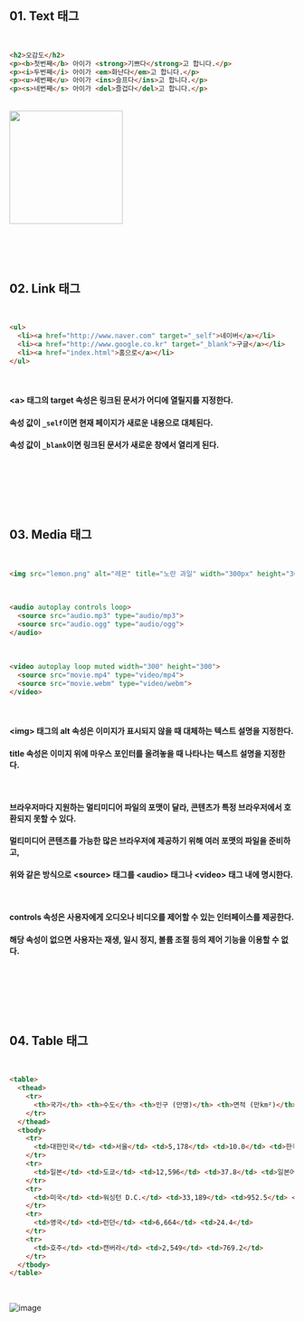 ## 01. Text 태그

<br>   

```html
<h2>오감도</h2>
<p><b>첫번째</b> 아이가 <strong>기쁘다</strong>고 합니다.</p>
<p><i>두번째</i> 아이가 <em>화난다</em>고 합니다.</p>
<p><u>세번째</u> 아이가 <ins>슬프다</ins>고 합니다.</p>
<p><s>네번째</s> 아이가 <del>즐겁다</del>고 합니다.</p>
```

<br>   
<img src="https://github.com/last-child/FE/assets/98595054/8514ac7c-003c-4934-a989-6cc60b5260fa" height="200px">

<BR>   
<BR>   
<BR>   
<BR>   
<BR>   

## 02. Link 태그

<br>   

```html
<ul>
  <li><a href="http://www.naver.com" target="_self">네이버</a></li>
  <li><a href="http://www.google.co.kr" target="_blank">구글</a></li>
  <li><a href="index.html">홈으로</a></li>
</ul>
```

<br>   

#### \<a\> 태그의 target 속성은 링크된 문서가 어디에 열릴지를 지정한다.
#### 속성 값이 `_self`이면 현재 페이지가 새로운 내용으로 대체된다.
#### 속성 값이 `_blank`이면 링크된 문서가 새로운 창에서 열리게 된다.

<BR>   
<BR>   
<BR>   
<BR>   
<BR>   

## 03. Media 태그

<br>   

```html
<img src="lemon.png" alt="레몬" title="노란 과일" width="300px" height="300px">
```

<br>   

```html
<audio autoplay controls loop>
  <source src="audio.mp3" type="audio/mp3">
  <source src="audio.ogg" type="audio/ogg">
</audio>
```

<br>   

```html
<video autoplay loop muted width="300" height="300">
  <source src="movie.mp4" type="video/mp4">
  <source src="movie.webm" type="video/webm">
</video>
```

<br>    

#### \<img\> 태그의 alt 속성은 이미지가 표시되지 않을 때 대체하는 텍스트 설명을 지정한다.
#### title 속성은 이미지 위에 마우스 포인터를 올려놓을 때 나타나는 텍스트 설명을 지정한다.

<br>   

#### 브라우저마다 지원하는 멀티미디어 파일의 포맷이 달라, 콘텐츠가 특정 브라우저에서 호환되지 못할 수 있다.
#### 멀티미디어 콘텐츠를 가능한 많은 브라우저에 제공하기 위해 여러 포맷의 파일을 준비하고,
#### 위와 같은 방식으로 \<source\> 태그를 \<audio\> 태그나 \<video\> 태그 내에 명시한다.

<br>   

#### controls 속성은 사용자에게 오디오나 비디오를 제어할 수 있는 인터페이스를 제공한다.
#### 해당 속성이 없으면 사용자는 재생, 일시 정지, 볼륨 조절 등의 제어 기능을 이용할 수 없다.

<br>   
<br>   
<br>   
<br>   
<br>   

## 04. Table 태그

<br>   

```html
<table>
  <thead>
    <tr>
      <th>국가</th> <th>수도</th> <th>인구 (만명)</th> <th>면적 (만km²)</th> <th>공용어</th>
    </tr>
  </thead>
  <tbody>
    <tr>
      <td>대한민국</td> <td>서울</td> <td>5,178</td> <td>10.0</td> <td>한국어</td>
    </tr>
    <tr>
      <td>일본</td> <td>도쿄</td> <td>12,596</td> <td>37.8</td> <td>일본어</td>
    </tr>
    <tr>
      <td>미국</td> <td>워싱턴 D.C.</td> <td>33,189</td> <td>952.5</td> <td rowspan="3">영어</td>
    </tr>
    <tr>
      <td>영국</td> <td>런던</td> <td>6,664</td> <td>24.4</td>
    </tr>
    <tr>
      <td>호주</td> <td>캔버라</td> <td>2,549</td> <td>769.2</td>
    </tr>
  </tbody>
</table>
```

<br>   

![image](https://github.com/last-child/FE/assets/98595054/858b9ba2-c9f9-4a18-a81e-579e2b9d74c0)
